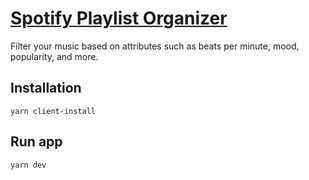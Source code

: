 # [Spotify Playlist Organizer](https://youtube.com)
Filter your music based on attributes such as beats per minute, mood, popularity, and more.

## Installation
```
yarn client-install
```

## Run app
```
yarn dev
```

